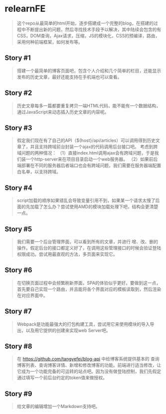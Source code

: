 # relearnFE

> 这个repo从最简单的html开始，逐步搭建成一个完整的blog，在搭建的过程中不断提出新的问题，然后寻找技术手段予以解决，其中陆续会包含的有CSS，DOM查询，Ajax请求，压缩，JS的模块化，CSS的预编译，路由，采用何种前端框架，如何发布等。

## Story #1

> 搭建一个最简单的博客页面吧，包含个人介绍和几个简单的栏目，还能显示发布的历史文章，最好还能支持在手机端也可以查看。

## Story #2

> 历史文章每多一篇都要重复拷贝一端HTML代码，能不能有一个数据结构，通过JavaScript来动态插入历史文章的内容呢。

## Story #3

> 假定我们现在有了自己的API（${host}/api/articles）可以调用得到历史文章了，并且支持跨域前台封装一个ajax的代码调用后台接口吧。
> 考虑到跨域问题的两种情况：
（1）直接index.html调用ajax会有跨域问题，于是我们装一个http-server来在项目目录启动一个web服务器。
（2）如果前后端部署在不同的服务器后者端口也会有跨域问题，我们需要在服务器端配置白名单，以支持跨域。

## Story #4

> script加载的顺序如果错乱会导致变量引用不到，如果某一个请求太慢了后面的先加载了怎么办？尝试使用AMD的模块加载处理下吧，结构会更清楚一点。

## Story #5

> 我们需要一个后台管理界面，可以看到所有的文章，并进行 增、改、删的操作。假定后台的接口都定义好了，在调用这些管理接口的时候会验证登陆权限成功。尝试用最直观的方法，多页面来实现它。

## Story #6 

> 在切换页面过程中会频繁刷新界面，SPA的体验似乎更好。要做到这一点，首先要自己实现一个路由，并且能将各个界面对应的模板读取到，然后渲染在对应界面中。

## Story #7

> Webpack是功能最强大的打包构建工具，尝试用它来使用模块的导入导出，以及用它提供的创建来实现web Server吧。


## Story #8

> 在 https://github.com/tangyefei/blog-api 中给博客系统提供基本的 查询博客列表、查询博客详情、新增和修改博客的功能。前端进行适当修改，让它成为一个功能完备的可运转的站点吧。因为没有做登陆控制，我们先假定通过填写一个前后台约定的token值来做授权。


## Story #9

> 给文章的编辑增加一个Markdown支持吧。